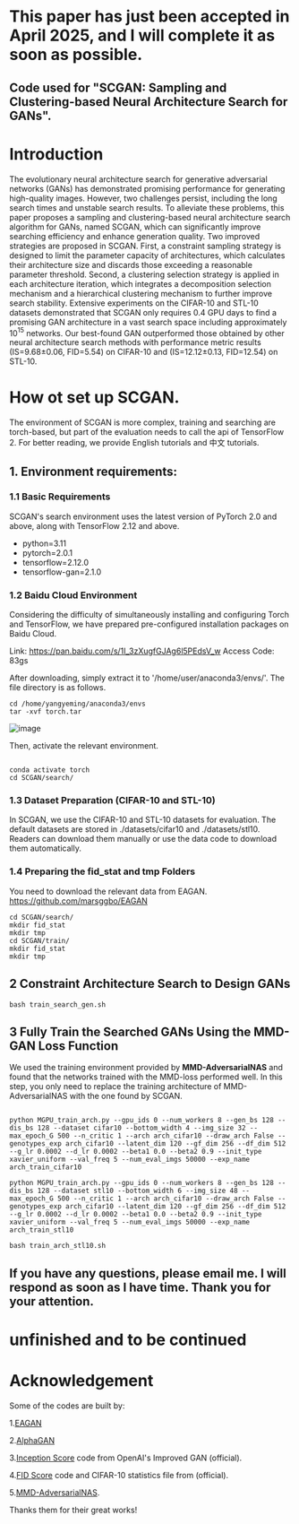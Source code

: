# This paper has just been accepted in April 2025, and I will complete it as soon as possible. 

## Code used for "SCGAN: Sampling and Clustering-based Neural Architecture Search for GANs".

# Introduction
The evolutionary neural architecture search for generative adversarial networks (GANs) has demonstrated promising performance for generating high-quality images. However, two challenges persist, including the long search times and unstable search results. To alleviate these problems, this paper proposes a sampling and clustering-based neural architecture search algorithm for GANs, named SCGAN, which can significantly improve searching efficiency and enhance generation quality. Two improved strategies are proposed in SCGAN. First, a constraint sampling strategy is designed to limit the parameter capacity of architectures, which calculates their architecture size and discards those exceeding a reasonable parameter threshold. Second, a clustering selection strategy is applied in each architecture iteration, which integrates a decomposition selection mechanism and a hierarchical clustering mechanism to further improve search stability. Extensive experiments on the CIFAR-10 and STL-10 datasets demonstrated that SCGAN only requires 0.4 GPU days to find a promising GAN architecture in a vast search space including approximately 10$^{15}$ networks. Our best-found GAN outperformed those obtained by other neural architecture search methods with performance metric results (IS=9.68±0.06, FID=5.54) on CIFAR-10 and (IS=12.12±0.13, FID=12.54) on STL-10.  

# How ot set up SCGAN.  
The environment of SCGAN is more complex, training and searching are torch-based, but part of the evaluation needs to call the api of TensorFlow 2. For better reading, we provide English tutorials and 中文 tutorials.


## 1. Environment requirements:
### 1.1 Basic Requirements
SCGAN's search environment uses the latest version of PyTorch 2.0 and above, along with TensorFlow 2.12 and above.
- python=3.11
- pytorch=2.0.1
- tensorflow=2.12.0
- tensorflow-gan=2.1.0

### 1.2 Baidu Cloud Environment
Considering the difficulty of simultaneously installing and configuring Torch and TensorFlow, we have prepared pre-configured installation packages on Baidu Cloud.

Link: https://pan.baidu.com/s/1I_3zXugfGJAg6l5PEdsV_w
Access Code: 83gs

After downloading, simply extract it to '/home/user/anaconda3/envs/'. The file directory is as follows.
<pre><code>cd /home/yangyeming/anaconda3/envs
tar -xvf torch.tar
</code></pre>
![image](https://github.com/user-attachments/assets/c85ea01b-ac3b-4b81-8fea-a8e990af247b)

Then, activate the relevant environment.
<pre><code>
conda activate torch 
cd SCGAN/search/
</code></pre>

### 1.3 Dataset Preparation (CIFAR-10 and STL-10)
In SCGAN, we use the CIFAR-10 and STL-10 datasets for evaluation. The default datasets are stored in ./datasets/cifar10 and ./datasets/stl10.
Readers can download them manually or use the data code to download them automatically.

### 1.4 Preparing the fid_stat and tmp Folders
You need to download the relevant data from EAGAN. https://github.com/marsggbo/EAGAN
<pre><code>cd SCGAN/search/
mkdir fid_stat
mkdir tmp
cd SCGAN/train/
mkdir fid_stat
mkdir tmp
</code></pre>

## 2 Constraint Architecture Search to Design GANs
<pre><code>bash train_search_gen.sh
</code></pre> 

## 3 Fully Train the Searched GANs Using the MMD-GAN Loss Function
We used the training environment provided by **MMD-AdversarialNAS** and found that the networks trained with the MMD-loss performed well. In this step, you only need to replace the training architecture of MMD-AdversarialNAS with the one found by SCGAN.
<pre><code>
python MGPU_train_arch.py --gpu_ids 0 --num_workers 8 --gen_bs 128 --dis_bs 128 --dataset cifar10 --bottom_width 4 --img_size 32 --max_epoch_G 500 --n_critic 1 --arch arch_cifar10 --draw_arch False --genotypes_exp arch_cifar10 --latent_dim 120 --gf_dim 256 --df_dim 512 --g_lr 0.0002 --d_lr 0.0002 --beta1 0.0 --beta2 0.9 --init_type xavier_uniform --val_freq 5 --num_eval_imgs 50000 --exp_name arch_train_cifar10
  
python MGPU_train_arch.py --gpu_ids 0 --num_workers 8 --gen_bs 128 --dis_bs 128 --dataset stl10 --bottom_width 6 --img_size 48 --max_epoch_G 500 --n_critic 1 --arch arch_cifar10 --draw_arch False --genotypes_exp arch_cifar10 --latent_dim 120 --gf_dim 256 --df_dim 512 --g_lr 0.0002 --d_lr 0.0002 --beta1 0.0 --beta2 0.9 --init_type xavier_uniform --val_freq 5 --num_eval_imgs 50000 --exp_name arch_train_stl10

bash train_arch_stl10.sh
</code></pre>

## If you have any questions, please email me. I will respond as soon as I have time. Thank you for your attention.

# unfinished and to be continued


# Acknowledgement
Some of the codes are built by:

1.[EAGAN](https://github.com/marsggbo/EAGAN)

2.[AlphaGAN](https://github.com/yuesongtian/AlphaGAN)

3.[Inception Score](https://github.com/openai/improved-gan/tree/master/inception_score) code from OpenAI's Improved GAN (official).

4.[FID Score](https://github.com/bioinf-jku/TTUR) code and CIFAR-10 statistics file from  (official).

5.[MMD-AdversarialNAS](https://github.com/PrasannaPulakurthi/MMD-AdversarialNAS). 

Thanks them for their great works!
